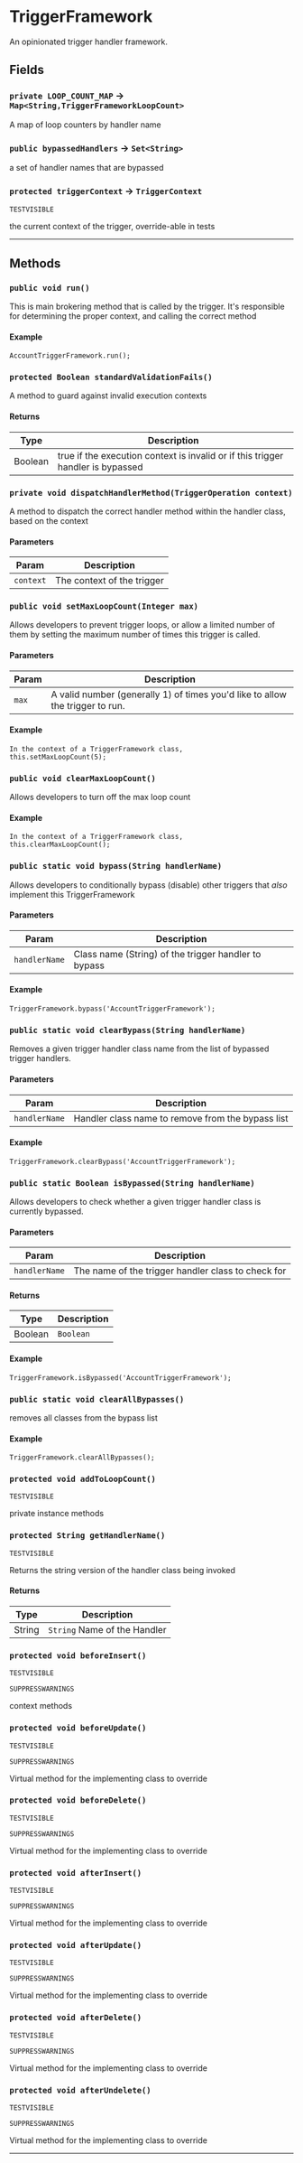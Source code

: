 # TriggerFramework

An opinionated trigger handler framework.

## Fields

### `private LOOP_COUNT_MAP` → `Map<String,TriggerFrameworkLoopCount>`

A map of loop counters by handler name

### `public bypassedHandlers` → `Set<String>`

a set of handler names that are bypassed

### `protected triggerContext` → `TriggerContext`

`TESTVISIBLE`

the current context of the trigger, override-able in tests

---

## Methods

### `public void run()`

This is main brokering method that is called by the trigger. It's responsible for determining the proper context, and calling the correct method

#### Example

```apex
AccountTriggerFramework.run();
```

### `protected Boolean standardValidationFails()`

A method to guard against invalid execution contexts

#### Returns

| Type    | Description                                                                     |
| ------- | ------------------------------------------------------------------------------- |
| Boolean | true if the execution context is invalid or if this trigger handler is bypassed |

### `private void dispatchHandlerMethod(TriggerOperation context)`

A method to dispatch the correct handler method within the handler class, based on the context

#### Parameters

| Param     | Description                |
| --------- | -------------------------- |
| `context` | The context of the trigger |

### `public void setMaxLoopCount(Integer max)`

Allows developers to prevent trigger loops, or allow a limited number of them by setting the maximum number of times this trigger is called.

#### Parameters

| Param | Description                                                                   |
| ----- | ----------------------------------------------------------------------------- |
| `max` | A valid number (generally 1) of times you'd like to allow the trigger to run. |

#### Example

```apex
In the context of a TriggerFramework class,
this.setMaxLoopCount(5);
```

### `public void clearMaxLoopCount()`

Allows developers to turn off the max loop count

#### Example

```apex
In the context of a TriggerFramework class,
this.clearMaxLoopCount();
```

### `public static void bypass(String handlerName)`

Allows developers to conditionally bypass (disable) other triggers that _also_ implement this TriggerFramework

#### Parameters

| Param         | Description                                          |
| ------------- | ---------------------------------------------------- |
| `handlerName` | Class name (String) of the trigger handler to bypass |

#### Example

```apex
TriggerFramework.bypass('AccountTriggerFramework');
```

### `public static void clearBypass(String handlerName)`

Removes a given trigger handler class name from the list of bypassed trigger handlers.

#### Parameters

| Param         | Description                                       |
| ------------- | ------------------------------------------------- |
| `handlerName` | Handler class name to remove from the bypass list |

#### Example

```apex
TriggerFramework.clearBypass('AccountTriggerFramework');
```

### `public static Boolean isBypassed(String handlerName)`

Allows developers to check whether a given trigger handler class is currently bypassed.

#### Parameters

| Param         | Description                                        |
| ------------- | -------------------------------------------------- |
| `handlerName` | The name of the trigger handler class to check for |

#### Returns

| Type    | Description |
| ------- | ----------- |
| Boolean | `Boolean`   |

#### Example

```apex
TriggerFramework.isBypassed('AccountTriggerFramework');
```

### `public static void clearAllBypasses()`

removes all classes from the bypass list

#### Example

```apex
TriggerFramework.clearAllBypasses();
```

### `protected void addToLoopCount()`

`TESTVISIBLE`

private instance methods

### `protected String getHandlerName()`

`TESTVISIBLE`

Returns the string version of the handler class being invoked

#### Returns

| Type   | Description                  |
| ------ | ---------------------------- |
| String | `String` Name of the Handler |

### `protected void beforeInsert()`

`TESTVISIBLE`

`SUPPRESSWARNINGS`

context methods

### `protected void beforeUpdate()`

`TESTVISIBLE`

`SUPPRESSWARNINGS`

Virtual method for the implementing class to override

### `protected void beforeDelete()`

`TESTVISIBLE`

`SUPPRESSWARNINGS`

Virtual method for the implementing class to override

### `protected void afterInsert()`

`TESTVISIBLE`

`SUPPRESSWARNINGS`

Virtual method for the implementing class to override

### `protected void afterUpdate()`

`TESTVISIBLE`

`SUPPRESSWARNINGS`

Virtual method for the implementing class to override

### `protected void afterDelete()`

`TESTVISIBLE`

`SUPPRESSWARNINGS`

Virtual method for the implementing class to override

### `protected void afterUndelete()`

`TESTVISIBLE`

`SUPPRESSWARNINGS`

Virtual method for the implementing class to override

---
